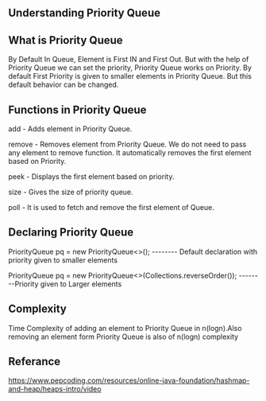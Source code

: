 ## Understanding Priority Queue

## What is Priority Queue
By Default In Queue, Element is First IN and First Out. But with the help of Priority Queue we can set the priority, Priority Queue works on Priority.
By default First Priority is given to smaller elements in Priority Queue. But this default behavior can be changed.

## Functions in Priority Queue

add - Adds element in Priority Queue.

remove - Removes element from Priority Queue. We do not need to pass any element to remove function. It automatically
removes the first element based on Priority.

peek - Displays the first element based on priority.

size - Gives the size of priority queue.

poll - It is used to fetch and remove the first element of Queue.

## Declaring Priority Queue

PriorityQueue<Integer> pq = new PriorityQueue<>(); -------- Default declaration with priority given to smaller elements
  
PriorityQueue<Integer> pq = new PriorityQueue<>(Collections.reverseOrder()); --------Priority given to Larger elements  

## Complexity
Time Complexity of adding an element to Priority Queue in n(logn).Also removing an 
element form Priority Queue is also of n(logn) complexity

## Referance

 https://www.pepcoding.com/resources/online-java-foundation/hashmap-and-heap/heaps-intro/video


